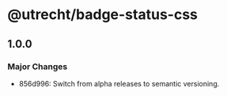 # @utrecht/badge-status-css

## 1.0.0

### Major Changes

- 856d996: Switch from alpha releases to semantic versioning.
